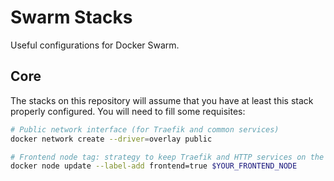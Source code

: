 # Swarm Stacks

Useful configurations for Docker Swarm.

## Core

The stacks on this repository will assume that you have at least this stack properly configured. You will need to fill some requisites:

```bash
# Public network interface (for Traefik and common services)
docker network create --driver=overlay public

# Frontend node tag: strategy to keep Traefik and HTTP services on the same node (replace $FRONTEND_NODE with a specific node name)
docker node update --label-add frontend=true $YOUR_FRONTEND_NODE
```

